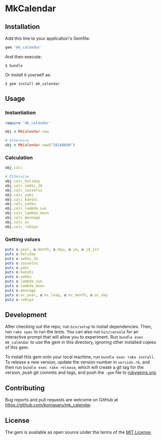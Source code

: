 # MkCalendar

## Installation

Add this line to your application's Gemfile:

```ruby
gem 'mk_calendar'
```

And then execute:

    $ bundle

Or install it yourself as:

    $ gem install mk_calendar

## Usage

### Instantiation

``` ruby
require 'mk_calendar'

obj = MkCalendar.new

# Otherwise
obj = MkCalendar.new("20160608")
```

### Calculation

``` ruby
obj.calc

# Otherwise
obj.calc_holiday
obj.calc_sekki_24
obj.calc_zassetsu
obj.calc_yobi
obj.calc_kanshi
obj.calc_sekku
obj.calc_lambda_sun
obj.calc_lambda_moon
obj.calc_moonage
obj.calc_oc
obj.calc_rokuyo
```

### Getting values

``` ruby
puts o.year, o.month, o.day, o.jd, o.jd_jst
puts o.holiday
puts o.sekki_24
puts o.zassetsu
puts o.yobi
puts o.kanshi
puts o.sekku
puts o.lambda_sun
puts o.lambda_moon
puts o.moonage
puts o.oc_year, o.oc_leap, o.oc_month, o.oc_day
puts o.rokuyo
```

## Development

After checking out the repo, run `bin/setup` to install dependencies. Then, run `rake spec` to run the tests. You can also run `bin/console` for an interactive prompt that will allow you to experiment. Run `bundle exec mk_calendar` to use the gem in this directory, ignoring other installed copies of this gem.

To install this gem onto your local machine, run `bundle exec rake install`. To release a new version, update the version number in `version.rb`, and then run `bundle exec rake release`, which will create a git tag for the version, push git commits and tags, and push the `.gem` file to [rubygems.org](https://rubygems.org).

## Contributing

Bug reports and pull requests are welcome on GitHub at https://github.com/komasaru/mk_calendar.


## License

The gem is available as open source under the terms of the [MIT License](http://opensource.org/licenses/MIT).

